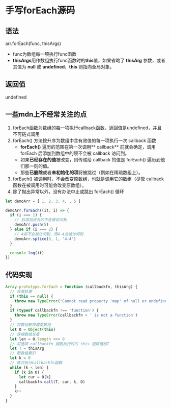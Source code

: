 # 手写forEach源码

## 语法

arr.forEach(func, thisArgs)

+ func为数组每一项执行func函数
+ **thisArgs**用作数组执行func函数时的**this**值，如果省略了 **thisArg** 参数，或者其值为 **null** 或 **undefined**，**this** 则指向全局对象。

## 返回值

undefined

## 一些mdn上不经常关注的点

1. forEach函数为数组的每一项执行callback函数，返回值是undefined，并且不可链式调用
2. forEach() 方法按升序为数组中含有效值的每一项执行一次 callback 函数
   + **forEach()** 遍历的范围在第一次调用** callback** 前就会确定，调用 forEach 后添加到数组中的项不会被 callback 访问到。
   + 如果**已经存在的值**被改变，则传递给 callback 的值是 forEach() 遍历到他们那一刻的值。
   + 那些**已删除**或者**未初始化的项**将被跳过（例如在稀疏数组上）。
3. forEach() 被调用时，不会改变原数组，也就是调用它的数组（尽管 callback 函数在被调用时可能会改变原数组）。
4. 除了抛出异常以外，没有办法中止或跳出 forEach() 循环

```js
let demoArr = [ 1, 2, 3, 4, , 5 ]

demoArr.forEach((it, i) => {
  if (i === 1) {
    // 后添加进去的不会被访问到
    demoArr.push(5)
  } else if (i === 2) {
    // 4将不会被访问到，而4-4会被访问到
    demoArr.splice(3, 1, '4-4')
  }

  console.log(it)
})
```

## 代码实现

```js
Array.prototype.forEach = function (callbackfn, thisArg) {
  // 异常处理
  if (this == null) {
    throw new TypeError("Cannot read property 'map' of null or undefined");
  }
  if (typeof callbackfn !== 'function') {
    throw new TypeError(callbackfn + ' is not a function')
  }
  // 将数组转换成类数组
  let O = Object(this)
  // 获得数组长度
  let len = O.length >>> 0
  // 可选项 callbackfn 函数执行时的 this 值赋值给T
  let T = thisArg
  // 新数组索引
  let k = 0
  // 依次执行callbackfn函数
  while (k < len) {
    if (k in O) {
      let cur = O[k]
      callbackfn.call(T, cur, k, O)
    }
    k++
  }
}
```